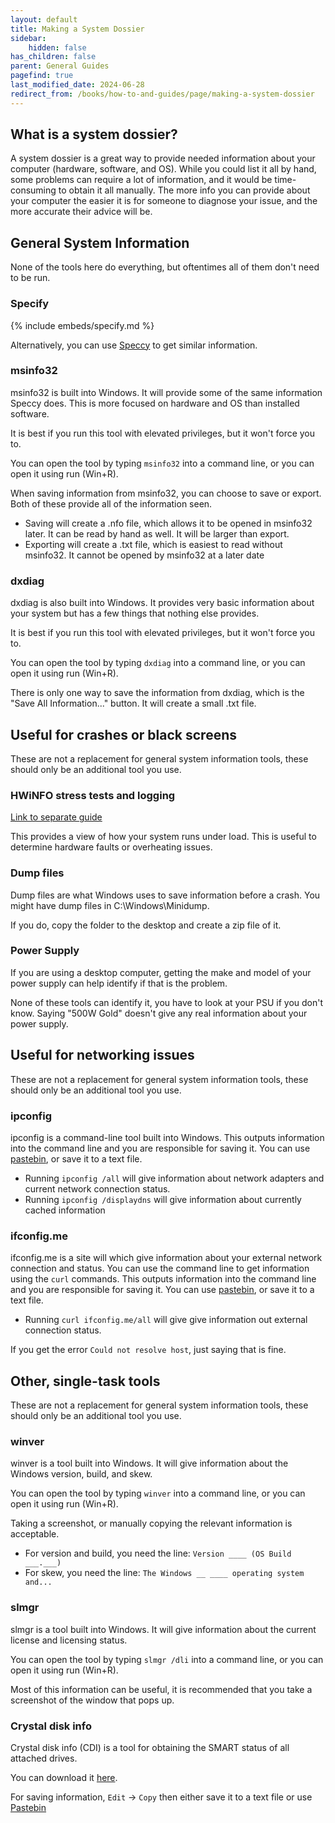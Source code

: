```yaml
---
layout: default
title: Making a System Dossier
sidebar:
    hidden: false
has_children: false
parent: General Guides
pagefind: true
last_modified_date: 2024-06-28
redirect_from: /books/how-to-and-guides/page/making-a-system-dossier
---
```







## What is a system dossier?
A system dossier is a great way to provide needed information about your computer (hardware, software, and OS). While you could list it all by hand, some problems can require a lot of information, and it would be time-consuming to obtain it all manually. The more info you can provide about your computer the easier it is for someone to diagnose your issue, and the more accurate their advice will be.

## General System Information
None of the tools here do everything, but oftentimes all of them don't need to be run.

### Specify
{% include embeds/specify.md %}

Alternatively, you can use [Speccy](https://www.ccleaner.com/speccy/download/standard) to get similar information.

### msinfo32
msinfo32 is built into Windows. It will provide some of the same information Speccy does. This is more focused on hardware and OS than installed software.

It is best if you run this tool with elevated privileges, but it won't force you to.

You can open the tool by typing `msinfo32` into a command line, or you can open it using run (Win+R).

When saving information from msinfo32, you can choose to save or export. Both of these provide all of the information seen.
* Saving will create a .nfo file, which allows it to be opened in msinfo32 later. It can be read by hand as well. It will be larger than export.
* Exporting will create a .txt file, which is easiest to read without msinfo32. It cannot be opened by msinfo32 at a later date

### dxdiag
dxdiag is also built into Windows. It provides very basic information about your system but has a few things that nothing else provides.

It is best if you run this tool with elevated privileges, but it won't force you to.

You can open the tool by typing `dxdiag` into a command line, or you can open it using run (Win+R).

There is only one way to save the information from dxdiag, which is the "Save All Information..." button. It will create a small .txt file.

## Useful for crashes or black screens
These are not a replacement for general system information tools, these should only be an additional tool you use.

### HWiNFO stress tests and logging
[Link to separate guide](/docs/guides/hwinfo)

This provides a view of how your system runs under load. This is useful to determine hardware faults or overheating issues.

### Dump files
Dump files are what Windows uses to save information before a crash. You might have dump files in C:\Windows\Minidump.

If you do, copy the folder to the desktop and create a zip file of it.

### Power Supply
If you are using a desktop computer, getting the make and model of your power supply can help identify if that is the problem.

None of these tools can identify it, you have to look at your PSU if you don't know. Saying "500W Gold" doesn't give any real information about your power supply.

## Useful for networking issues
These are not a replacement for general system information tools, these should only be an additional tool you use.

### ipconfig
ipconfig is a command-line tool built into Windows. This outputs information into the command line and you are responsible for saving it. You can use [pastebin](https://www.pastebin.com), or save it to a text file.

* Running `ipconfig /all` will give information about network adapters and current network connection status.
* Running `ipconfig /displaydns` will give information about currently cached information

### ifconfig.me
ifconfig.me is a site will which give information about your external network connection and status. You can use the command line to get information using the `curl` commands. This outputs information into the command line and you are responsible for saving it. You can use [pastebin](https://www.pastebin.com), or save it to a text file.

* Running `curl ifconfig.me/all` will give give information out external connection status.

If you get the error `Could not resolve host`, just saying that is fine.

## Other, single-task tools
These are not a replacement for general system information tools, these should only be an additional tool you use.

### winver
winver is a tool built into Windows. It will give information about the Windows version, build, and skew.

You can open the tool by typing `winver` into a command line, or you can open it using run (Win+R).

Taking a screenshot, or manually copying the relevant information is acceptable.
* For version and build, you need the line: `Version ____ (OS Build ___.___)`
* For skew, you need the line: `The Windows __ ____ operating system and...`

### slmgr
slmgr is a tool built into Windows. It will give information about the current license and licensing status.

You can open the tool by typing `slmgr /dli` into a command line, or you can open it using run (Win+R).

Most of this information can be useful, it is recommended that you take a screenshot of the window that pops up.

### Crystal disk info
Crystal disk info (CDI) is a tool for obtaining the SMART status of all attached drives.

You can download it [here](https://osdn.net/projects/crystaldiskinfo/downloads/73319/CrystalDiskInfo8_7_0.exe).

For saving information, `Edit` -> `Copy` then either save it to a text file or use [Pastebin](https://www.pastebin.com)
